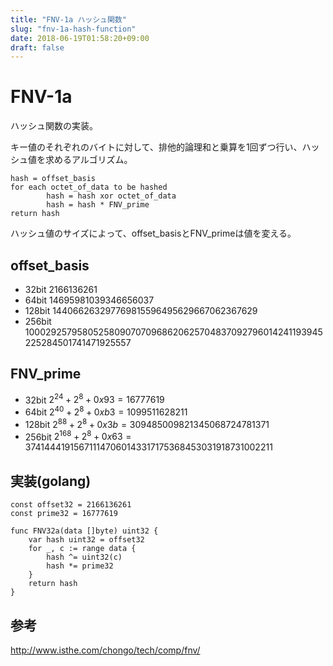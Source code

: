 ```yaml
---
title: "FNV-1a ハッシュ関数"
slug: "fnv-1a-hash-function"
date: 2018-06-19T01:58:20+09:00
draft: false
---
```


FNV-1a
======

ハッシュ関数の実装。

キー値のそれぞれのバイトに対して、排他的論理和と乗算を1回ずつ行い、ハッシュ値を求めるアルゴリズム。

```
hash = offset_basis
for each octet_of_data to be hashed
        hash = hash xor octet_of_data
        hash = hash * FNV_prime
return hash
```

ハッシュ値のサイズによって、offset_basisとFNV_primeは値を変える。

offset_basis
------------

- 32bit 2166136261
- 64bit 14695981039346656037
- 128bit 144066263297769815596495629667062367629
- 256bit 100029257958052580907070968620625704837092796014241193945225284501741471925557

FNV_prime
---------

- 32bit $2^{24} + 2^8 + 0x93 = 16777619$
- 64bit $2^{40} + 2^8 + 0xb3 = 1099511628211$
- 128bit $2^{88} + 2^8 + 0x3b = 309485009821345068724781371$
- 256bit $2^{168} + 2^8 + 0x63 = 374144419156711147060143317175368453031918731002211$


実装(golang)
------------

```
const offset32 = 2166136261
const prime32 = 16777619

func FNV32a(data []byte) uint32 {
	var hash uint32 = offset32
	for _, c := range data {
		hash ^= uint32(c)
		hash *= prime32
	}
	return hash
}
```

参考
----

http://www.isthe.com/chongo/tech/comp/fnv/

